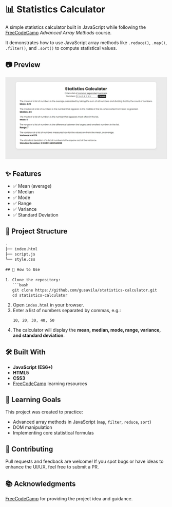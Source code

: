 # 📊 Statistics Calculator

A simple statistics calculator built in JavaScript while following the [FreeCodeCamp](https://www.freecodecamp.org/learn/javascript-algorithms-and-data-structures-v8/learn-advanced-array-methods-by-building-a-statistics-calculator/) *Advanced Array Methods* course.  

It demonstrates how to use JavaScript array methods like `.reduce()`, `.map()`, `.filter()`, and `.sort()` to compute statistical values.

## 📷 Preview

![Statistics Calculator Preview](Preview.webp)

## ✨ Features

- ✅ Mean (average)  
- ✅ Median  
- ✅ Mode  
- ✅ Range  
- ✅ Variance  
- ✅ Standard Deviation   

## 📂 Project Structure

```
.
├── index.html
├── script.js
└── style.css 

## 🚀 How to Use

1. Clone the repository:
   ```bash
   git clone https://github.com/gusavila/statistics-calculator.git
   cd statistics-calculator
   ```
2. Open `index.html` in your browser.  
3. Enter a list of numbers separated by commas, e.g.:  
   ```
   10, 20, 30, 40, 50
   ```
4. The calculator will display the **mean, median, mode, range, variance, and standard deviation**.

## 🛠️ Built With

- **JavaScript (ES6+)**  
- **HTML5**  
- **CSS3**  
- [FreeCodeCamp](https://www.freecodecamp.org/) learning resources  

## 📖 Learning Goals

This project was created to practice:
- Advanced array methods in JavaScript (`map`, `filter`, `reduce`, `sort`)  
- DOM manipulation  
- Implementing core statistical formulas  

## 🤝 Contributing

Pull requests and feedback are welcome! If you spot bugs or have ideas to enhance the UI/UX, feel free to submit a PR.

## 📚 Acknowledgments

[FreeCodeCamp](https://www.freecodecamp.org/) for providing the project idea and guidance.
